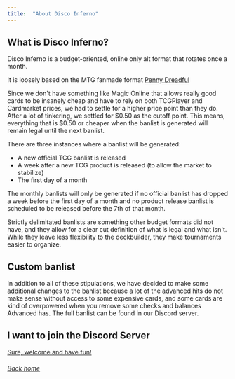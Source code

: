 ```yaml
---
title:  "About Disco Inferno"
---
```


## What is Disco Inferno?

Disco Inferno is a budget-oriented, online only alt format that rotates once a month.

It is loosely based on the MTG fanmade format [Penny Dreadful](http://www.pennydreadfulmagic.com)

Since we don't have something like Magic Online that allows really good cards to be insanely cheap and have to rely on both TCGPlayer and Cardmarket prices, we had to settle for a higher price point than they do. After a lot of tinkering, we settled for $0.50 as the cutoff point. This means, everything that is $0.50 or cheaper when the banlist is generated will remain legal until the next banlist.

There are three instances where a banlist will be generated:

* A new official TCG banlist is released
* A week after a new TCG product is released (to allow the market to stabilize)
* The first day of a month

The monthly banlists will only be generated if no official banlist has dropped a week before the first day of a month and no product release banlist is scheduled to be released before the 7th of that month.

Strictly delimitated banlists are something other budget formats did not have, and they allow for a clear cut definition of what is legal and what isn't. While they leave less flexibility to the deckbuilder, they make tournaments easier to organize.

## Custom banlist

In addition to all of these stipulations, we have decided to make some additional changes to the banlist because a lot of the advanced hits do not make sense without access to some expensive cards, and some cards are kind of overpowered when you remove some checks and balances Advanced has. The full banlist can be found in our Discord server.

## I want to join the Discord Server

[Sure, welcome and have fun!](https://discord.gg/FjVyuXRQQm)

###### [Back home](index)